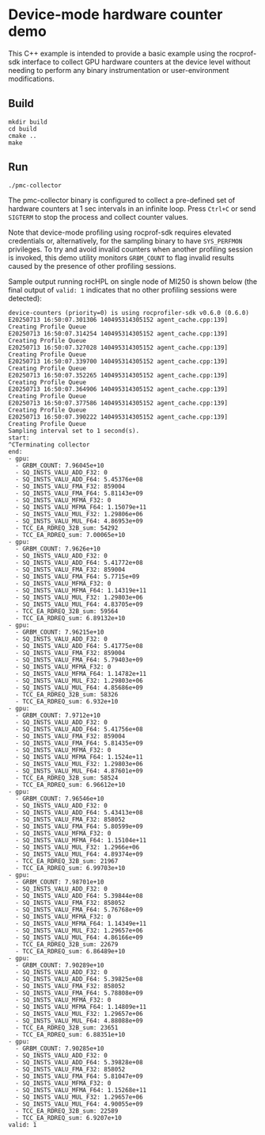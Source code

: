 # Device-mode hardware counter demo

This C++ example is intended to provide a basic example using the rocprof-sdk interface to collect GPU hardware counters at the device level without needing to perform any binary instrumentation or user-environment modifications.

## Build

```
mkdir build
cd build
cmake ..
make
```

## Run

```
./pmc-collector
```

The pmc-collector binary is configured to collect a pre-defined set of hardware counters at 1 sec intervals in an infinite loop.  Press `Ctrl+C` or send `SIGTERM` to stop the process and collect counter values.

Note that device-mode profiling using rocprof-sdk requires elevated credentials or, alternatively, for the sampling binary to have `SYS_PERFMON` privileges.  To try and avoid invalid counters when another profiling session is invoked, this demo utility monitors `GRBM_COUNT` to flag invalid results caused by the presence of other profiling sessions.

Sample output running rocHPL on single node of MI250 is shown below (the final output of `valid: 1` indicates that no other profiling sessions were detected):

```
device-counters (priority=0) is using rocprofiler-sdk v0.6.0 (0.6.0)
E20250713 16:50:07.301306 140495314305152 agent_cache.cpp:139] Creating Profile Queue
E20250713 16:50:07.314254 140495314305152 agent_cache.cpp:139] Creating Profile Queue
E20250713 16:50:07.327028 140495314305152 agent_cache.cpp:139] Creating Profile Queue
E20250713 16:50:07.339700 140495314305152 agent_cache.cpp:139] Creating Profile Queue
E20250713 16:50:07.352265 140495314305152 agent_cache.cpp:139] Creating Profile Queue
E20250713 16:50:07.364906 140495314305152 agent_cache.cpp:139] Creating Profile Queue
E20250713 16:50:07.377586 140495314305152 agent_cache.cpp:139] Creating Profile Queue
E20250713 16:50:07.390222 140495314305152 agent_cache.cpp:139] Creating Profile Queue
Sampling interval set to 1 second(s).
start:
^CTerminating collector
end:
- gpu:
  - GRBM_COUNT: 7.96045e+10
  - SQ_INSTS_VALU_ADD_F32: 0
  - SQ_INSTS_VALU_ADD_F64: 5.45376e+08
  - SQ_INSTS_VALU_FMA_F32: 859004
  - SQ_INSTS_VALU_FMA_F64: 5.81143e+09
  - SQ_INSTS_VALU_MFMA_F32: 0
  - SQ_INSTS_VALU_MFMA_F64: 1.15079e+11
  - SQ_INSTS_VALU_MUL_F32: 1.29806e+06
  - SQ_INSTS_VALU_MUL_F64: 4.86953e+09
  - TCC_EA_RDREQ_32B_sum: 54292
  - TCC_EA_RDREQ_sum: 7.00065e+10
- gpu:
  - GRBM_COUNT: 7.9626e+10
  - SQ_INSTS_VALU_ADD_F32: 0
  - SQ_INSTS_VALU_ADD_F64: 5.41772e+08
  - SQ_INSTS_VALU_FMA_F32: 859004
  - SQ_INSTS_VALU_FMA_F64: 5.7715e+09
  - SQ_INSTS_VALU_MFMA_F32: 0
  - SQ_INSTS_VALU_MFMA_F64: 1.14319e+11
  - SQ_INSTS_VALU_MUL_F32: 1.29803e+06
  - SQ_INSTS_VALU_MUL_F64: 4.83705e+09
  - TCC_EA_RDREQ_32B_sum: 59564
  - TCC_EA_RDREQ_sum: 6.89132e+10
- gpu:
  - GRBM_COUNT: 7.96215e+10
  - SQ_INSTS_VALU_ADD_F32: 0
  - SQ_INSTS_VALU_ADD_F64: 5.41775e+08
  - SQ_INSTS_VALU_FMA_F32: 859004
  - SQ_INSTS_VALU_FMA_F64: 5.79403e+09
  - SQ_INSTS_VALU_MFMA_F32: 0
  - SQ_INSTS_VALU_MFMA_F64: 1.14782e+11
  - SQ_INSTS_VALU_MUL_F32: 1.29803e+06
  - SQ_INSTS_VALU_MUL_F64: 4.85686e+09
  - TCC_EA_RDREQ_32B_sum: 58326
  - TCC_EA_RDREQ_sum: 6.932e+10
- gpu:
  - GRBM_COUNT: 7.9712e+10
  - SQ_INSTS_VALU_ADD_F32: 0
  - SQ_INSTS_VALU_ADD_F64: 5.41756e+08
  - SQ_INSTS_VALU_FMA_F32: 859004
  - SQ_INSTS_VALU_FMA_F64: 5.81435e+09
  - SQ_INSTS_VALU_MFMA_F32: 0
  - SQ_INSTS_VALU_MFMA_F64: 1.1524e+11
  - SQ_INSTS_VALU_MUL_F32: 1.29803e+06
  - SQ_INSTS_VALU_MUL_F64: 4.87601e+09
  - TCC_EA_RDREQ_32B_sum: 58524
  - TCC_EA_RDREQ_sum: 6.96612e+10
- gpu:
  - GRBM_COUNT: 7.96546e+10
  - SQ_INSTS_VALU_ADD_F32: 0
  - SQ_INSTS_VALU_ADD_F64: 5.43413e+08
  - SQ_INSTS_VALU_FMA_F32: 858052
  - SQ_INSTS_VALU_FMA_F64: 5.80599e+09
  - SQ_INSTS_VALU_MFMA_F32: 0
  - SQ_INSTS_VALU_MFMA_F64: 1.15104e+11
  - SQ_INSTS_VALU_MUL_F32: 1.2966e+06
  - SQ_INSTS_VALU_MUL_F64: 4.89374e+09
  - TCC_EA_RDREQ_32B_sum: 21967
  - TCC_EA_RDREQ_sum: 6.99703e+10
- gpu:
  - GRBM_COUNT: 7.98701e+10
  - SQ_INSTS_VALU_ADD_F32: 0
  - SQ_INSTS_VALU_ADD_F64: 5.39844e+08
  - SQ_INSTS_VALU_FMA_F32: 858052
  - SQ_INSTS_VALU_FMA_F64: 5.76768e+09
  - SQ_INSTS_VALU_MFMA_F32: 0
  - SQ_INSTS_VALU_MFMA_F64: 1.14349e+11
  - SQ_INSTS_VALU_MUL_F32: 1.29657e+06
  - SQ_INSTS_VALU_MUL_F64: 4.86166e+09
  - TCC_EA_RDREQ_32B_sum: 22679
  - TCC_EA_RDREQ_sum: 6.86489e+10
- gpu:
  - GRBM_COUNT: 7.90289e+10
  - SQ_INSTS_VALU_ADD_F32: 0
  - SQ_INSTS_VALU_ADD_F64: 5.39825e+08
  - SQ_INSTS_VALU_FMA_F32: 858052
  - SQ_INSTS_VALU_FMA_F64: 5.78808e+09
  - SQ_INSTS_VALU_MFMA_F32: 0
  - SQ_INSTS_VALU_MFMA_F64: 1.14809e+11
  - SQ_INSTS_VALU_MUL_F32: 1.29657e+06
  - SQ_INSTS_VALU_MUL_F64: 4.88088e+09
  - TCC_EA_RDREQ_32B_sum: 23651
  - TCC_EA_RDREQ_sum: 6.88351e+10
- gpu:
  - GRBM_COUNT: 7.90285e+10
  - SQ_INSTS_VALU_ADD_F32: 0
  - SQ_INSTS_VALU_ADD_F64: 5.39828e+08
  - SQ_INSTS_VALU_FMA_F32: 858052
  - SQ_INSTS_VALU_FMA_F64: 5.81047e+09
  - SQ_INSTS_VALU_MFMA_F32: 0
  - SQ_INSTS_VALU_MFMA_F64: 1.15268e+11
  - SQ_INSTS_VALU_MUL_F32: 1.29657e+06
  - SQ_INSTS_VALU_MUL_F64: 4.90055e+09
  - TCC_EA_RDREQ_32B_sum: 22589
  - TCC_EA_RDREQ_sum: 6.9207e+10
valid: 1
```
